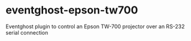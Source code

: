 eventghost-epson-tw700
======================

Eventghost plugin to control an Epson TW-700 projector over an RS-232 serial connection
